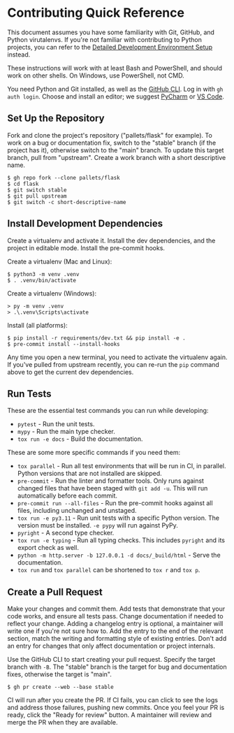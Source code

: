 # Contributing Quick Reference

This document assumes you have some familiarity with Git, GitHub, and Python
virutalenvs. If you're not familiar with contributing to Python projects, you
can refer to the [Detailed Development Environment Setup](setup.md) instead.

These instructions will work with at least Bash and PowerShell, and should work
on other shells. On Windows, use PowerShell, not CMD.

You need Python and Git installed, as well as the [GitHub CLI]. Log in with
`gh auth login`. Choose and install an editor; we suggest [PyCharm] or
[VS Code].

[GitHub CLI]: https://cli.github.com/
[PyCharm]: https://www.jetbrains.com/pycharm/
[VS Code]: https://code.visualstudio.com/

## Set Up the Repository

Fork and clone the project's repository ("pallets/flask" for example). To work
on a bug or documentation fix, switch to the "stable" branch (if the project has
it), otherwise switch to the "main" branch. To update this target branch, pull
from "upstream". Create a work branch with a short descriptive name.

```
$ gh repo fork --clone pallets/flask
$ cd flask
$ git switch stable
$ git pull upstream
$ git switch -c short-descriptive-name
```

## Install Development Dependencies

Create a virtualenv and activate it. Install the dev dependencies, and the
project in editable mode. Install the pre-commit hooks.

Create a virtualenv (Mac and Linux):

```
$ python3 -m venv .venv
$ . .venv/bin/activate
```

Create a virtualenv (Windows):

```
> py -m venv .venv
> .\.venv\Scripts\activate
```

Install (all platforms):

```
$ pip install -r requirements/dev.txt && pip install -e .
$ pre-commit install --install-hooks
```

Any time you open a new terminal, you need to activate the virtualenv again. If
you've pulled from upstream recently, you can re-run the `pip` command above to
get the current dev dependencies.

## Run Tests

These are the essential test commands you can run while developing:

-   `pytest` - Run the unit tests.
-   `mypy` - Run the main type checker.
-   `tox run -e docs` - Build the documentation.

These are some more specific commands if you need them:

-   `tox parallel` - Run all test environments that will be run in CI, in
    parallel. Python versions that are not installed are skipped.
-   `pre-commit` - Run the linter and formatter tools. Only runs against changed
    files that have been staged with `git add -u`. This will run automatically
    before each commit.
-   `pre-commit run --all-files` - Run the pre-commit hooks against all files,
    including unchanged and unstaged.
-   `tox run -e py3.11` - Run unit tests with a specific Python version. The
    version must be installed. `-e pypy` will run against PyPy.
-   `pyright` - A second type checker.
-   `tox run -e typing` - Run all typing checks. This includes `pyright` and its
    export check as well.
-   `python -m http.server -b 127.0.0.1 -d docs/_build/html` - Serve the
    documentation.
-   `tox run` and `tox parallel` can be shortened to `tox r` and `tox p`.

## Create a Pull Request

Make your changes and commit them. Add tests that demonstrate that your code
works, and ensure all tests pass. Change documentation if needed to reflect your
change. Adding a changelog entry is optional, a maintainer will write one if
you're not sure how to. Add the entry to the end of the relevant section, match
the writing and formatting style of existing entries. Don't add an entry for
changes that only affect documentation or project internals.

Use the GitHub CLI to start creating your pull request. Specify the target
branch with `-B`. The "stable" branch is the target for bug and documentation
fixes, otherwise the target is "main".

```
$ gh pr create --web --base stable
```

CI will run after you create the PR. If CI fails, you can click to see the logs
and address those failures, pushing new commits. Once you feel your PR is ready,
click the "Ready for review" button. A maintainer will review and merge the PR
when they are available.
